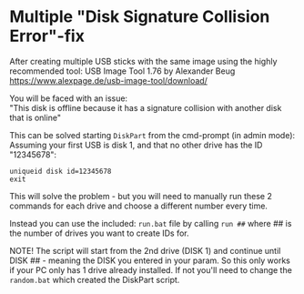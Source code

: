 # Multiple "Disk Signature Collision Error"-fix

After creating multiple USB sticks with the same image using the highly recommended tool: 
USB Image Tool 1.76  by Alexander Beug  
https://www.alexpage.de/usb-image-tool/download/  

You will be faced with an issue:  
"This disk is offline because it has a signature collision with another disk that is online"   

This can be solved starting ```DiskPart``` from the cmd-prompt (in admin mode):
Assuming your first USB is disk 1, and that no other drive has the ID "12345678":

```select disk 1   
uniqueid disk id=12345678  
exit
```

This will solve the problem - but you will need to manually run these 2 commands for each drive and choose a different number every time.  

Instead you can use the included: ```run.bat``` file by calling ```run ##``` where ## is the number of drives you want to create IDs for.  

NOTE! The script will start from the 2nd drive (DISK 1) and continue until DISK ## - meaning the DISK you entered in your param.  So this only works if  your PC only has 1 drive already installed.  If not you'll need to change the ```random.bat``` which created the DiskPart script.
